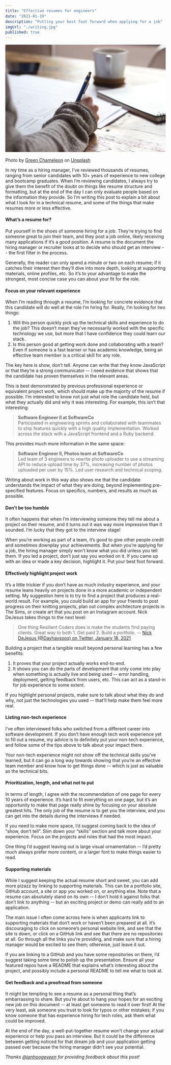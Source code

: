 ```yaml
---
title: "Effective resumes for engineers"
date: "2021-01-19"
description: "Putting your best foot forward when applying for a job"
imgUrl: "./writing.jpg"
published: true
---
```


![Photo of someone diagramming on a sheet of paper](./writing.jpg)

<span>Photo by <a href="https://unsplash.com/@craftedbygc?utm_source=unsplash&amp;utm_medium=referral&amp;utm_content=creditCopyText">Green Chameleon</a> on <a href="https://unsplash.com/s/photos/laptop?utm_source=unsplash&amp;utm_medium=referral&amp;utm_content=creditCopyText">Unsplash</a></span>

In my time as a hiring manager, I’ve reviewed thousands of resumes, ranging from senior candidates with 10+ years of experience to new college and bootcamp graduates. When I’m reviewing candidates, I always try to give them the benefit of the doubt on things like resume structure and formatting, but at the end of the day I can only evaluate people based on the information they provide. So I’m writing this post to explain a bit about what I look for in a technical resume, and some of the things that make resumes more or less effective.

#### What’s a resume for?

Put yourself in the shoes of someone hiring for a job. They’re trying to find someone great to join their team, and they post a job online, likely receiving many applications if it’s a good position. A resume is the document the hiring manager or recruiter looks at to decide who should get an interview -- the first filter in the process.

Generally, the reader can only spend a minute or two on each resume; if it catches their interest then they’ll dive into more depth, looking at supporting materials, online profiles, etc. So it’s to your advantage to make the strongest, most concise case you can about your fit for the role.

#### Focus on your relevant experience

When I’m reading through a resume, I’m looking for concrete evidence that this candidate will do well at the role I’m hiring for. Really, I’m looking for two things:

1. Will this person quickly pick up the technical skills and experience to do the job? This doesn’t mean they’ve necessarily worked with the specific technology we use, but more that I have confidence they could learn our stack.
2. Is this person good at getting work done and collaborating with a team? Even if someone is a fast learner or has academic knowledge, being an effective team member is a critical skill for any role.

The key here is show, don’t tell. Anyone can write that they know JavaScript or that they’re a strong communicator -- I need evidence that shows that the candidate has proven themselves in the relevant areas.

This is best demonstrated by previous professional experience or equivalent project work, which should make up the majority of the resume if possible. I’m interested to know not just what role the candidate held, but what they actually did and why it was interesting. For example, this isn’t that interesting:

> **Software Engineer II at SoftwareCo**<br />
> Participated in engineering sprints and collaborated with teammates to ship features quickly with a high quality implementation. Worked across the stack with a JavaScript frontend and a Ruby backend.

This provides much more information in the same space:

> **Software Engineer II, Photos team at SoftwareCo**<br />
> Led team of 3 engineers to rewrite photo uploader to use a streaming API to reduce upload time by 37%, increasing number of photos uploaded per user by 15%. Led user research and technical scoping.

Writing about work in this way also shows me that the candidate understands the impact of what they are doing, beyond implementing pre-specified features. Focus on specifics, numbers, and results as much as possible.

#### Don’t be too humble

It often happens that when I’m interviewing someone they tell me about a project on their resume, and it turns out it was way more impressive than it sounded. I’m lucky that they got to the interview stage!

When you’re working as part of a team, it’s good to give other people credit and sometimes downplay your achievements. But when you’re applying for a job, the hiring manager simply won’t know what you did unless you tell them. If you led a project, don’t just say you worked on it. If you came up with an idea or made a key decision, highlight it. Put your best foot forward.

#### Effectively highlight project work

It’s a little trickier if you don’t have as much industry experience, and your resume leans heavily on projects done in a more academic or independent setting. My suggestion here is to try to find a project that produces a real-world result. For example, you could build an app for your friends to post progress on their knitting projects, plan out complex architecture projects in The Sims, or create art that you post on an Instagram account. Nick DeJesus takes things to the next level:

> One thing Resilient Coders does is make the students find paying clients. Great way to both 1. Get paid 2. Build a portfolio. -- [Nick DeJesus (@Dayhaysoos) on Twitter, January 18, 2021](https://twitter.com/Dayhaysoos/status/1351214451396124676?ref_src=twsrc%5Etfw)

Building a project that a tangible result beyond personal learning has a few benefits:

1. It proves that your project actually works end-to-end.
2. It shows you can do the parts of development that only come into play when something is actually live and being used -- error handling, deployment, getting feedback from users, etc. This can act as a stand-in for job experience to some extent.

If you highlight personal projects, make sure to talk about what they do and why, not just the technologies you used -- that’ll help make them feel more real.

#### Listing non-tech experience

I’ve often interviewed folks who switched from a different career into software development. If you don’t have enough tech work experience yet to fill out a resume, my advice is to definitely put your non-tech experience, and follow some of the tips above to talk about your impact there.

Your non-tech experience might not show off the technical skills you’ve learned, but it can go a long way towards showing that you’re an effective team member and know how to get things done -- which is just as valuable as the technical bits.

#### Prioritization, length, and what not to put

In terms of length, I agree with the recommendation of one page for every 10 years of experience. It’s hard to fit everything on one page, but it’s an opportunity to make that page really shine by focusing on your absolute greatest hits. The only job of the resume is to get you the interview, and you can get into the details during the interviews if needed.

If you need to make more space, I’d suggest coming back to the idea of “show, don’t tell”. Slim down your “skills” section and talk more about your experience. Focus on the projects and roles that had the most impact.

One thing I’d suggest leaving out is large visual ornamentation -- I’d pretty much always prefer more content, or a larger font to make things easier to read.

#### Supporting materials

While I suggest keeping the actual resume short and sweet, you can add more pizazz by linking to supporting materials. This can be a portfolio site, GitHub account, a site or app you worked on, or anything else. Note that a resume can absolutely stand on its own -- I don’t hold it against folks that don’t link to anything -- but an exciting project or demo can really add to an application.

The main issue I often come across here is when applicants link to supporting materials that don’t work or haven’t been prepared at all. It’s discouraging to click on someone’s personal website link, and see that the site is down, or click on a GitHub link and see that there are no repositories at all. Go through all the links you’re providing, and make sure that a hiring manager would be excited to see them; otherwise, just leave it out.

If you are linking to a GitHub and you have some repositories on there, I’d suggest taking some time to polish up the presentation. Ensure all your featured repos have a README that explains what’s interesting about the project, and possibly include a personal README to tell me what to look at.

#### Get feedback and a proofread from someone

It might be tempting to see a resume as a personal thing that’s embarrassing to share. But you’re about to hang your hopes for an exciting new job on this document -- at least get someone to read it over first! At the very least, ask someone you trust to look for typos or other mistakes; if you know someone that has experience hiring for tech roles, ask them what could be improved.

At the end of the day, a well-put-together resume won’t change your actual experience or help you pass an interview. But it could be the difference between getting noticed for that dream job and your application getting passed over because the hiring manager didn’t see your potential.

_Thanks [@janhoogeveen](https://twitter.com/janhoogeveen) for providing feedback about this post!_
